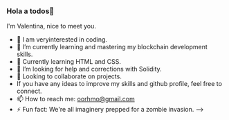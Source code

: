 ### Hola a todos👋

I'm Valentina, nice to meet you.

- 🔭 I am veryinterested in coding.
- 🌱 I’m currently learning and mastering my blockchain development skills.
- 👯 Currently learning HTML and CSS.
- 🤔 I’m looking for help and corrections with Solidity.
- 💬 Looking to collaborate on projects.
- If you have any ideas to improve my skills and github profile, feel free to connect.
- 📫 How to reach me: oorhmo@gmail.com
- ⚡ Fun fact: We're all imaginery prepped for a zombie invasion.
-->
